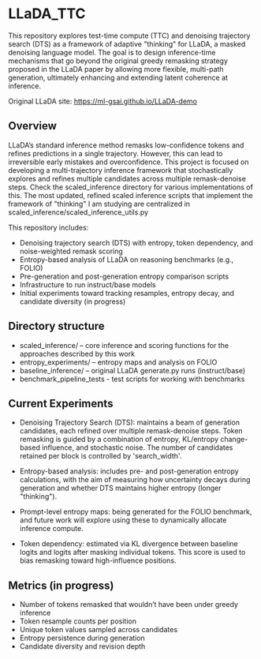 # LLaDA_TTC

This repository explores test-time compute (TTC) and denoising trajectory search (DTS) as a framework of adaptive "thinking" for LLaDA, a masked denoising language model. The goal is to design inference-time mechanisms that go beyond the original greedy remasking strategy proposed in the LLaDA paper by allowing more flexible, multi-path generation, ultimately enhancing and extending latent coherence at inference.

Original LLaDA site: https://ml-gsai.github.io/LLaDA-demo  

## Overview

LLaDA’s standard inference method remasks low-confidence tokens and refines predictions in a single trajectory. However, this can lead to irreversible early mistakes and overconfidence. This project is focused on developing a multi-trajectory inference framework that stochastically explores and refines multiple candidates across multiple remask-denoise steps. Check the scaled_inference directory for various implementations of this. The most updated, refined scaled inference scripts that implement the framework of "thinking" I am studying are centralized in scaled_inference/scaled_inference_utils.py

This repository includes:
- Denoising trajectory search (DTS) with entropy, token dependency, and noise-weighted remask scoring
- Entropy-based analysis of LLaDA on reasoning benchmarks (e.g., FOLIO)
- Pre-generation and post-generation entropy comparison scripts
- Infrastructure to run instruct/base models
- Initial experiments toward tracking resamples, entropy decay, and candidate diversity (in progress)

## Directory structure

- scaled_inference/ – core inference and scoring functions for the approaches described by this work
- entropy_experiments/ – entropy maps and analysis on FOLIO
- baseline_inference/ – original LLaDA generate.py runs (instruct/base)
- benchmark_pipeline_tests - test scripts for working with benchmarks

## Current Experiments

- Denoising Trajectory Search (DTS): maintains a beam of generation candidates, each refined over multiple remask-denoise steps. Token remasking is guided by a combination of entropy, KL/entropy change-based influence, and stochastic noise. The number of candidates retained per block is controlled by 'search_width'.

- Entropy-based analysis: includes pre- and post-generation entropy calculations, with the aim of measuring how uncertainty decays during generation and whether DTS maintains higher entropy (longer "thinking").

- Prompt-level entropy maps: being generated for the FOLIO benchmark, and future work will explore using these to dynamically allocate inference compute.

- Token dependency: estimated via KL divergence between baseline logits and logits after masking individual tokens. This score is used to bias remasking toward high-influence positions.

## Metrics (in progress)

- Number of tokens remasked that wouldn’t have been under greedy inference
- Token resample counts per position
- Unique token values sampled across candidates
- Entropy persistence during generation
- Candidate diversity and revision depth